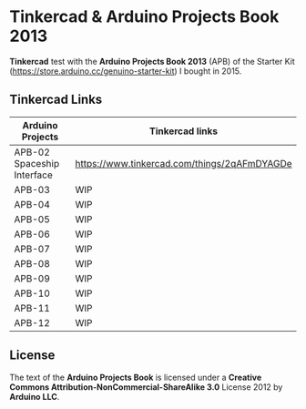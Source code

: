 # Tinkercad & Arduino Projects Book 2013

**Tinkercad** test with the **Arduino Projects Book 2013** (APB) of the Starter Kit (https://store.arduino.cc/genuino-starter-kit) I bought in 2015.

## Tinkercad Links

| Arduino Projects              | Tinkercad links                               |
|-------------------------------|-----------------------------------------------|
| APB-02 Spaceship Interface    | https://www.tinkercad.com/things/2qAFmDYAGDe  |
| APB-03                        | WIP |
| APB-04                        | WIP |
| APB-05                        | WIP |
| APB-06                        | WIP |
| APB-07                        | WIP |
| APB-08                        | WIP |
| APB-09                        | WIP |
| APB-10                        | WIP |
| APB-11                        | WIP |
| APB-12                        | WIP |

## License

The text of the **Arduino Projects Book** is licensed under a **Creative Commons Attribution-NonCommercial-ShareAlike 3.0** License 2012 by **Arduino LLC**.
